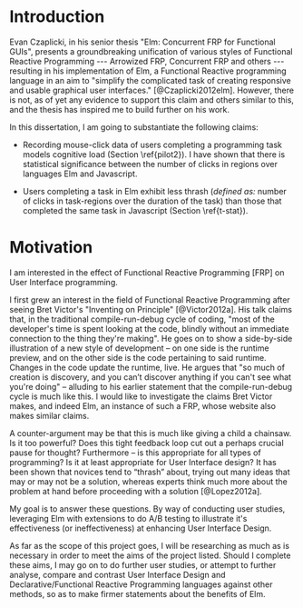 # Introduction

Evan Czaplicki, in his senior thesis "Elm: Concurrent FRP for Functional GUIs",
presents a groundbreaking unification of various styles of Functional Reactive
Programming --- Arrowized FRP, Concurrent FRP and others --- resulting in his
implementation of Elm, a Functional Reactive programming language in an aim to
"simplify the complicated task of creating responsive and usable graphical user
interfaces." [@Czaplicki2012elm]. However, there is not, as of yet any
evidence to support this claim and others similar to this, and the thesis has
inspired me to build further on his work. 

In this dissertation, I am going to substantiate the following claims: 

* Recording mouse-click data of users completing a programming task models
  cognitive load (Section \ref{pilot2}). I have shown that there is statistical
  significance between the number of clicks in regions over languages Elm and
  Javascript.

* Users completing a task in Elm exhibit less thrash (*defined as:* number of
  clicks in task-regions over the duration of the task) than those that completed
  the same task in Javascript (Section \ref{t-stat}).

# Motivation

<!-- The main idea of this dissertation is...

1. Here is a problem
2. It's an interesting problem
3. It's an unsolved problem
4. **Here is my idea**
5. My idea works (details, data)
6. Here's how my idea compares to other people's approaches -->

I am interested in the effect of Functional Reactive Programming [FRP]
on User Interface programming.

I first grew an interest in the field of Functional Reactive Programming
after seeing Bret Victor's "Inventing on Principle" [@Victor2012a]. His
talk claims that, in the traditional compile-run-debug cycle of coding,
"most of the developer's time is spent looking at the code, blindly
without an immediate connection to the thing they're making". He goes on
to show a side-by-side illustration of a new style of development – on
one side is the runtime preview, and on the other side is the code
pertaining to said runtime. Changes in the code update the runtime,
live. He argues that "so much of creation is discovery, and you can’t
discover anything if you can't see what you're doing" – alluding to his
earlier statement that the compile-run-debug cycle is much like this. I
would like to investigate the claims Bret Victor makes, and indeed Elm,
an instance of such a FRP, whose website also makes similar claims.

A counter-argument may be that this is much like giving a child a
chainsaw. Is it too powerful? Does this tight feedback loop cut out a
perhaps crucial pause for thought? Furthermore – is this appropriate for
all types of programming? Is it at least appropriate for User Interface
design? It has been shown that novices tend to “thrash” about, trying
out many ideas that may or may not be a solution, whereas experts think
much more about the problem at hand before proceeding with a solution
[@Lopez2012a].

My goal is to answer these questions. By way of conducting user studies,
leveraging Elm with extensions to do A/B testing to illustrate it's
effectiveness (or ineffectiveness) at enhancing User Interface Design.

As far as the scope of this project goes, I will be researching as much as is
necessary in order to meet the aims of the project listed. Should I complete
these aims, I may go on to do further user studies, or attempt to further
analyse, compare and contrast User Interface Design and Declarative/Functional
Reactive Programming languages against other methods, so as to make firmer
statements about the benefits of Elm.

